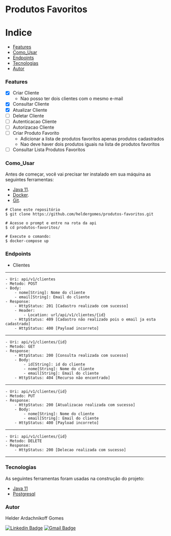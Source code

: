 # Produtos Favoritos

Indice
=================
<!--ts-->
   * [Features](#Features)
   * [Como_Usar](#Como_Usar)
   * [Endpoints](#Endpoints)
   * [Tecnologias](#Tecnologias)
   * [Autor](#Autor)
<!--te-->

### Features

- [x] Criar Cliente 
  - Nao posso ter dois clientes com o mesmo e-mail 
- [x] Consultar Cliente
- [x] Atualizar Cliente
- [ ] Deletar Cliente
- [ ] Autenticacao Cliente
- [ ] Autorizacao Cliente
- [ ] Criar Produto Favorito
  - Adicionar a lista de produtos favoritos apenas produtos cadastrados
  - Nao deve haver dois produtos iguais na lista de produtos favoritos
- [ ] Consultar Lista Produtos Favoritos

### Como_Usar

Antes de começar, você vai precisar ter instalado em sua máquina as seguintes ferramentas:
- [Java 11](https://www.oracle.com/br/java/technologies/javase-jdk11-downloads.html).
- [Docker](https://www.docker.com/products/docker-desktop).
- [Git](https://git-scm.com/downloads).

```
# Clone este repositório
$ git clone https://github.com/heldergomes/produtos-favoritos.git

# Acesse o prompt e entre na rota da api
$ cd produtos-favoritos/

# Execute o comando:
$ docker-compose up
```

### Endpoints

- Clientes
---
    - Uri: api/v1/clientes
    - Metodo: POST
    - Body:
        - nome[String]: Nome do cliente
        - email[String]: Email do cliente
    - Response:
        - HttpStatus: 201 [Cadastro realizado com sucesso]
        - Header:
            - Location: url/api/v1/clientes/{id}
        - HttpStatus: 409 [Cadastro não realizado pois o email ja esta cadastrado]
        - HttpStatus: 400 [Payload incorreto]
---
    - Uri: api/v1/clientes/{id}
    - Metodo: GET
    - Response:
        - HttpStatus: 200 [Consulta realizada com sucesso]
        - Body:
            - id[String]: id do cliente
            - nome[String]: Nome do cliente
            - email[String]: Email do cliente
        - HttpStatus: 404 [Recurso não encontrado]
---
    - Uri: api/v1/clientes/{id}
    - Metodo: PUT
    - Response:
        - HttpStatus: 200 [Atualizacao realizada com sucesso]
        - Body:
            - nome[String]: Nome do cliente
            - email[String]: Email do cliente
        - HttpStatus: 400 [Payload incorreto]
---
    - Uri: api/v1/clientes/{id}
    - Metodo: DELETE
    - Response:
        - HttpStatus: 200 [Delecao realizada com sucesso]
---

### Tecnologias

As seguintes ferramentas foram usadas na construção do projeto:

- [Java 11](https://www.oracle.com/br/java/technologies/javase-jdk11-downloads.html)
- [Postgresql](https://www.postgresql.org)

### Autor

<p>Helder Ardachnikoff Gomes</p>

[![Linkedin Badge](https://img.shields.io/badge/-Helder-blue?style=flat-square&logo=Linkedin&logoColor=white&link=https://www.linkedin.com/in/helder-ardachnikoff-b91b25122/)](https://www.linkedin.com/in/helder-ardachnikoff-b91b25122/) 
[![Gmail Badge](https://img.shields.io/badge/-helder.versatti@gmail.com-c14438?style=flat-square&logo=Gmail&logoColor=white&link=mailto:helder.versatti@gmail.com)](mailto:helder.versatti@gmail.com)
